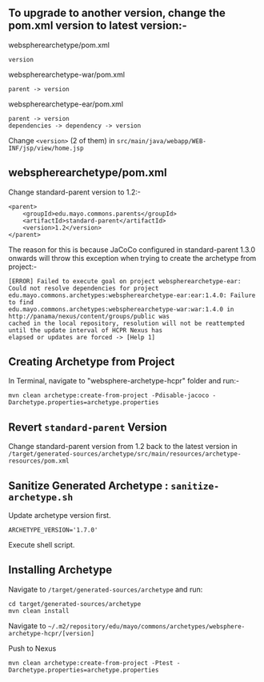 ## To upgrade to another version, change the pom.xml version to latest version:-

webspherearchetype/pom.xml

    version

webspherearchetype-war/pom.xml

    parent -> version

webspherearchetype-ear/pom.xml

    parent -> version
    dependencies -> dependency -> version

Change `<version>` (2 of them) in `src/main/java/webapp/WEB-INF/jsp/view/home.jsp`

## webspherearchetype/pom.xml

Change standard-parent version to 1.2:-
    
    <parent>
        <groupId>edu.mayo.commons.parents</groupId>
        <artifactId>standard-parent</artifactId>
        <version>1.2</version>
    </parent>

The reason for this is because JaCoCo configured in standard-parent 1.3.0 onwards will throw this exception
when trying to create the archetype from project:-

    [ERROR] Failed to execute goal on project webspherearchetype-ear: Could not resolve dependencies for project
    edu.mayo.commons.archetypes:webspherearchetype-ear:ear:1.4.0: Failure to find
    edu.mayo.commons.archetypes:webspherearchetype-war:war:1.4.0 in http://panama/nexus/content/groups/public was
    cached in the local repository, resolution will not be reattempted until the update interval of HCPR Nexus has
    elapsed or updates are forced -> [Help 1]

## Creating Archetype from Project

In Terminal, navigate to "websphere-archetype-hcpr" folder and run:-

    mvn clean archetype:create-from-project -Pdisable-jacoco -Darchetype.properties=archetype.properties

## Revert `standard-parent` Version

Change standard-parent version from 1.2 back to the latest version in `/target/generated-sources/archetype/src/main/resources/archetype-resources/pom.xml`

## Sanitize Generated Archetype : `sanitize-archetype.sh`

Update archetype version first. 

    ARCHETYPE_VERSION='1.7.0'

Execute shell script.

## Installing Archetype

Navigate to `/target/generated-sources/archetype` and run:

    cd target/generated-sources/archetype
    mvn clean install

Navigate to `~/.m2/repository/edu/mayo/commons/archetypes/websphere-archetype-hcpr/[version]`

Push to Nexus

    mvn clean archetype:create-from-project -Ptest -Darchetype.properties=archetype.properties




<!--
## Displaying `target` directory in IntelliJ

If "target" folder doesn't appear, do a "compile" under "websphere-archetype-hcpr".

## generated archetype's root pom.xml

- artifactId: "webspherearchetype-archetype" to "websphere-archetype-hcpr"
- name: "webspherearchetype-archetype" to "websphere-archetype-hcpr"

## `src/main/resources/archetype-resources/__rootArtifactId__-ear/pom.xml`

    <webModule>
        <groupId>edu.mayo.commons.archetypes</groupId>
        <artifactId>webspherearchetype-war</artifactId>
        ...
    </webModule>

... to ...

    <webModule>
        <groupId>${package}</groupId>
        <artifactId>${rootArtifactId}-war</artifactId>
        ...
    </webModule>

## XML Handling

- For 3 pom.xml files (root, ear and war)

    - Do a "replace all" of # with $symbol_pound.
    - Add this line at the top of the XML file:-

    <?xml version="1.0" encoding="UTF-8"?>

... to...

    #set( $symbol_pound = '#' )
    <?xml version="1.0" encoding="UTF-8"?>


## src/main.resources/archetype-resources

- Delete all files/directory under "idea" without deleting the "idea" directory.

- Copy src/main/resources/archetype-resources/workspace.xml to idea/workspace.xml

- Delete the following files:-
    - readme.txt.
    - workspace.xml.
    - websphere-archetype-hcpr.iml.
    - __rootArtifactId__-ear/ear.iml.
    - __rootArtifactId__-ear/webspherearchetype-ear.iml.
    - __rootArtifactId__-war/webspherearchetype-war.iml.

## src/main/resources/archetype-resources/__rootArtifactId__-war/src/main/webapp/WEB-INF/jsp/view/home.jsp

    <code>${package}:websphere-archetype-hcpr:${version}</code>

... to ...

    <code>edu.mayo.commons.archetypes:websphere-archetype-hcpr:[VERSION]</code>


... and ...


    <a href="http://cocomo.mayo.edu/wiki/index.php/Maven/Custom_Archetypes/websphere-archetype-hcpr/${version}">release notes</a>.

... to ...

    <a href="http://cocomo.mayo.edu/wiki/index.php/Maven/Custom_Archetypes/websphere-archetype-hcpr/[VERSION]">release notes</a>.

## src/main/resources/archetype-resources/__rootArtifactId__-war/src/main/webapp/WEB-INF/jsp/template/main.jsp

    <script type="text/javascript" src="/goodies/lib/respond/${version}.0/respond.min.js"></script>

... to ...

    <script type="text/javascript" src="/goodies/lib/respond/1.3.0/respond.min.js"></script>

## src

- Do a recursive find on ${version} to ensure there's nothing left.
-->

